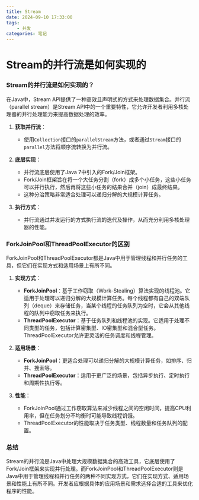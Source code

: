 ```yaml
---
title: Stream 
date: 2024-09-10 17:33:00
tags:
	- 并发
categories: 笔记
---
```

# Stream的并行流是如何实现的
### Stream的并行流是如何实现的？

在Java中，Stream API提供了一种高效且声明式的方式来处理数据集合。并行流（parallel stream）是Stream API中的一个重要特性，它允许开发者利用多核处理器的并行处理能力来提高数据处理的效率。

1. **获取并行流**：
   - 使用`Collection`接口的`parallelStream`方法，或者通过`Stream`接口的`parallel`方法将顺序流转换为并行流。

2. **底层实现**：
   - 并行流底层使用了Java 7中引入的Fork/Join框架。
   - Fork/Join框架旨在将一个大任务分割（fork）成多个小任务，这些小任务可以并行执行，然后再将这些小任务的结果合并（join）成最终结果。
   - 这种分治策略非常适合处理可以递归分解的大规模计算任务。

3. **执行方式**：
   - 并行流通过并发运行的方式执行流的迭代及操作，从而充分利用多核处理器的性能。

### ForkJoinPool和ThreadPoolExecutor的区别

ForkJoinPool和ThreadPoolExecutor都是Java中用于管理线程和并行任务的工具，但它们在实现方式和适用场景上有所不同。

1. **实现方式**：
   - **ForkJoinPool**：基于工作窃取（Work-Stealing）算法实现的线程池。它适用于处理可以递归分解的大规模计算任务。每个线程都有自己的双端队列（deque）来存储任务，当某个线程的任务队列为空时，它会从其他线程的队列中窃取任务来执行。
   - **ThreadPoolExecutor**：基于任务队列和线程池的实现。它适用于处理不同类型的任务，包括计算密集型、IO密集型和混合型任务。ThreadPoolExecutor允许更灵活的任务调度和线程管理。

2. **适用场景**：
   - **ForkJoinPool**：更适合处理可以递归分解的大规模计算任务，如排序、归并、搜索等。
   - **ThreadPoolExecutor**：适用于更广泛的场景，包括异步执行、定时执行和周期性执行等。

3. **性能**：
   - ForkJoinPool通过工作窃取算法来减少线程之间的空闲时间，提高CPU利用率，但在任务划分不均衡时可能导致线程饥饿。
   - ThreadPoolExecutor的性能取决于任务类型、线程数量和任务队列的配置。

### 总结

Stream的并行流是Java中处理大规模数据集合的高效工具，它底层使用了Fork/Join框架来实现并行处理。而ForkJoinPool和ThreadPoolExecutor则是Java中用于管理线程和并行任务的两种不同实现方式，它们在实现方式、适用场景和性能上有所不同。开发者应根据具体的应用场景和需求选择合适的工具来优化程序的性能。